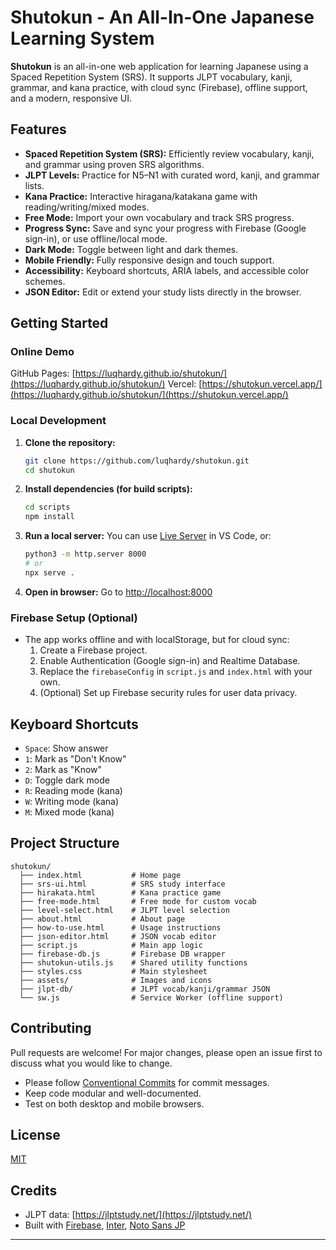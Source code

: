 # Shutokun - An All-In-One Japanese Learning System

**Shutokun** is an all-in-one web application for learning Japanese using a Spaced Repetition System (SRS). It supports JLPT vocabulary, kanji, grammar, and kana practice, with cloud sync (Firebase), offline support, and a modern, responsive UI.

## Features

- **Spaced Repetition System (SRS):** Efficiently review vocabulary, kanji, and grammar using proven SRS algorithms.
- **JLPT Levels:** Practice for N5–N1 with curated word, kanji, and grammar lists.
- **Kana Practice:** Interactive hiragana/katakana game with reading/writing/mixed modes.
- **Free Mode:** Import your own vocabulary and track SRS progress.
- **Progress Sync:** Save and sync your progress with Firebase (Google sign-in), or use offline/local mode.
- **Dark Mode:** Toggle between light and dark themes.
- **Mobile Friendly:** Fully responsive design and touch support.
- **Accessibility:** Keyboard shortcuts, ARIA labels, and accessible color schemes.
- **JSON Editor:** Edit or extend your study lists directly in the browser.

## Getting Started

### Online Demo

GitHub Pages: [https://luqhardy.github.io/shutokun/](https://luqhardy.github.io/shutokun/)
Vercel: [https://shutokun.vercel.app/](https://luqhardy.github.io/shutokun/](https://shutokun.vercel.app/)

### Local Development

1. **Clone the repository:**
   ```sh
   git clone https://github.com/luqhardy/shutokun.git
   cd shutokun
   ```
2. **Install dependencies (for build scripts):**
   ```sh
   cd scripts
   npm install
   ```
3. **Run a local server:**
   You can use [Live Server](https://marketplace.visualstudio.com/items?itemName=ritwickdey.LiveServer) in VS Code, or:
   ```sh
   python3 -m http.server 8000
   # or
   npx serve .
   ```
4. **Open in browser:**
   Go to [http://localhost:8000](http://localhost:8000)

### Firebase Setup (Optional)

- The app works offline and with localStorage, but for cloud sync:
  1. Create a Firebase project.
  2. Enable Authentication (Google sign-in) and Realtime Database.
  3. Replace the `firebaseConfig` in `script.js` and `index.html` with your own.
  4. (Optional) Set up Firebase security rules for user data privacy.

## Keyboard Shortcuts

- `Space`: Show answer
- `1`: Mark as "Don't Know"
- `2`: Mark as "Know"
- `D`: Toggle dark mode
- `R`: Reading mode (kana)
- `W`: Writing mode (kana)
- `M`: Mixed mode (kana)

## Project Structure

```
shutokun/
  ├── index.html           # Home page
  ├── srs-ui.html          # SRS study interface
  ├── hirakata.html        # Kana practice game
  ├── free-mode.html       # Free mode for custom vocab
  ├── level-select.html    # JLPT level selection
  ├── about.html           # About page
  ├── how-to-use.html      # Usage instructions
  ├── json-editor.html     # JSON vocab editor
  ├── script.js            # Main app logic
  ├── firebase-db.js       # Firebase DB wrapper
  ├── shutokun-utils.js    # Shared utility functions
  ├── styles.css           # Main stylesheet
  ├── assets/              # Images and icons
  ├── jlpt-db/             # JLPT vocab/kanji/grammar JSON
  └── sw.js                # Service Worker (offline support)
```

## Contributing

Pull requests are welcome! For major changes, please open an issue first to discuss what you would like to change.

- Please follow [Conventional Commits](https://www.conventionalcommits.org/) for commit messages.
- Keep code modular and well-documented.
- Test on both desktop and mobile browsers.

## License

[MIT](LICENSE)

## Credits

- JLPT data: [https://jlptstudy.net/](https://jlptstudy.net/)
- Built with [Firebase](https://firebase.google.com/), [Inter](https://fonts.google.com/specimen/Inter), [Noto Sans JP](https://fonts.google.com/specimen/Noto+Sans+JP)

---


